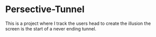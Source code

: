# Persective-Tunnel
This is a project where I track the users head to create the illusion the screen is the start of a never ending tunnel.
